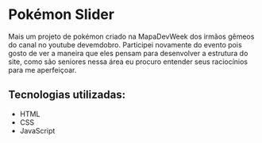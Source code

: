 # Pokémon Slider
Mais um projeto de pokémon criado na MapaDevWeek dos irmãos gêmeos do canal no youtube devemdobro. Participei novamente do evento pois gosto de ver a maneira que eles pensam para desenvolver a estrutura do site, como são seniores nessa área eu procuro entender seus raciocínios para me aperfeiçoar.

## Tecnologias utilizadas:
- HTML
- CSS
- JavaScript
